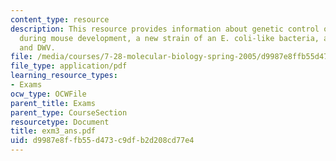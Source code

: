```yaml
---
content_type: resource
description: This resource provides information about genetic control of muscle formation
  during mouse development, a new strain of an E. coli-like bacteria, amino acid peptides,
  and DWV.
file: /media/courses/7-28-molecular-biology-spring-2005/d9987e8ffb55d473c9dfb2d208cd77e4_exm3_ans.pdf
file_type: application/pdf
learning_resource_types:
- Exams
ocw_type: OCWFile
parent_title: Exams
parent_type: CourseSection
resourcetype: Document
title: exm3_ans.pdf
uid: d9987e8f-fb55-d473-c9df-b2d208cd77e4
---
```

